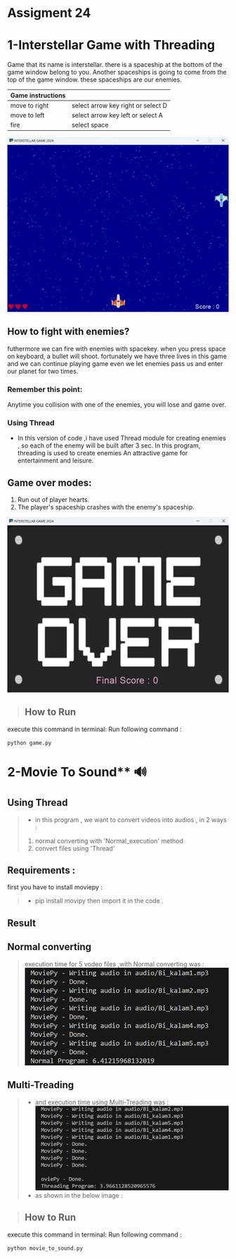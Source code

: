# Assigment 24

# 1-Interstellar Game with Threading



Game that its name is interstellar. there is a spaceship at the bottom of the game window belong to you.
Another spaceships is going to come from the top of the game window. these spaceships are our enemies.

| Game instructions |                                    |
|-------------------|------------------------------------|
| move to right     | select arrow key right or select D |
| move to left      | select arrow key left or select A  |  
| fire              | select space                       |

![concentric](game.jpg)



## How to fight with enemies?

futhermore we can fire with enemies with spacekey. when you press space on keyboard, a bullet will shoot.
fortunately we have three lives in this game and we can continue playing game even we let enemies pass us and enter our planet for two times.


### Remember this point:

Anytime you collision with one of the enemies, you will lose and game over.

### Using Thread

+ In this version of code ,i have used Thread module for creating enemies , so each of the enemy will be built after 3 sec.
In this program, threading is used to create enemies
An attractive game for entertainment and leisure.


## Game over modes:
1. Run out of player hearts.
2. The player's spaceship crashes with the enemy's spaceship.

![concentric](game_over.jpg)

>## How to Run
execute this command in terminal:
Run following command :
```
python game.py
```


#  2-Movie To Sound** 🔊
## Using Thread 


> + in this program , we want to convert videos into audios , in 2 ways :
> 1. normal converting with 'Normal_execution' method
> 2. convert files using 'Thread'

## Requirements :
first you have to install moviepy :
> + pip install movipy
then import it in the code .



## Result 
## Normal converting
> execution time for 5 vodeo files ,with Normal converting was : 
![concentric](Normal.png)
## Multi-Treading
> + and execution time using Multi-Treading was :
![concentric](Thread.png)
> + as shown in the below image :


>## How to Run
execute this command in terminal:
Run following command :
```
python movie_to_sound.py
```





